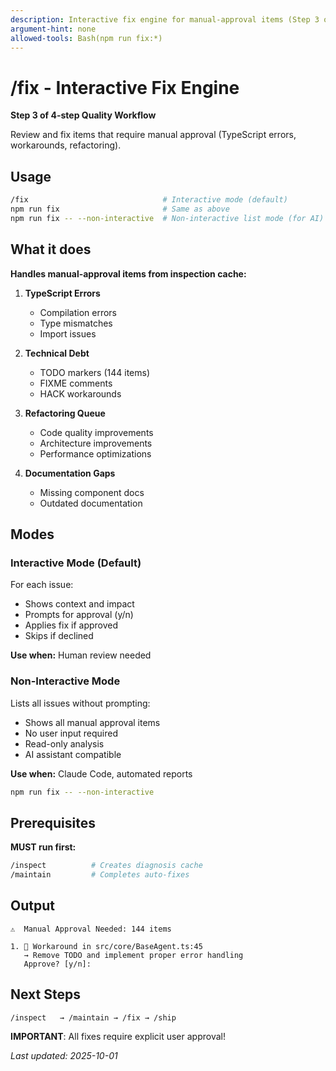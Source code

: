 ```yaml
---
description: Interactive fix engine for manual-approval items (Step 3 of 4-step workflow)
argument-hint: none
allowed-tools: Bash(npm run fix:*)
---
```


# /fix - Interactive Fix Engine

**Step 3 of 4-step Quality Workflow**

Review and fix items that require manual approval (TypeScript errors, workarounds, refactoring).

## Usage

```bash
/fix                              # Interactive mode (default)
npm run fix                       # Same as above
npm run fix -- --non-interactive  # Non-interactive list mode (for AI)
```

## What it does

**Handles manual-approval items from inspection cache:**

1. **TypeScript Errors**
   - Compilation errors
   - Type mismatches
   - Import issues

2. **Technical Debt**
   - TODO markers (144 items)
   - FIXME comments
   - HACK workarounds

3. **Refactoring Queue**
   - Code quality improvements
   - Architecture improvements
   - Performance optimizations

4. **Documentation Gaps**
   - Missing component docs
   - Outdated documentation

## Modes

### Interactive Mode (Default)

For each issue:
- Shows context and impact
- Prompts for approval (y/n)
- Applies fix if approved
- Skips if declined

**Use when:** Human review needed

### Non-Interactive Mode

Lists all issues without prompting:
- Shows all manual approval items
- No user input required
- Read-only analysis
- AI assistant compatible

**Use when:** Claude Code, automated reports

```bash
npm run fix -- --non-interactive
```

## Prerequisites

**MUST run first:**

```bash
/inspect          # Creates diagnosis cache
/maintain         # Completes auto-fixes
```

## Output

```
⚠️  Manual Approval Needed: 144 items

1. 🔴 Workaround in src/core/BaseAgent.ts:45
   → Remove TODO and implement proper error handling
   Approve? [y/n]:
```

## Next Steps

```bash
/inspect   → /maintain → /fix → /ship
```

**IMPORTANT**: All fixes require explicit user approval!

_Last updated: 2025-10-01_
